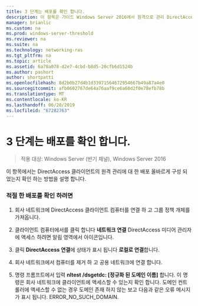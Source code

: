 ```yaml
---
title: 3 단계는 배포를 확인 합니다.
description: 이 항목은 가이드 Windows Server 2016에서 원격으로 관리 DirectAccess 클라이언트의 일부입니다.
manager: brianlic
ms.custom: na
ms.prod: windows-server-threshold
ms.reviewer: na
ms.suite: na
ms.technology: networking-ras
ms.tgt_pltfrm: na
ms.topic: article
ms.assetid: 6a78a078-d2e7-4cbd-b8d5-20cfb6d1524b
ms.author: pashort
author: shortpatti
ms.openlocfilehash: 8d2b0b27d4b1d33971564672954667b49a87a4e0
ms.sourcegitcommit: afb0602767de64a76aaf9ce6a60d2f0e78efb78b
ms.translationtype: MT
ms.contentlocale: ko-KR
ms.lasthandoff: 06/20/2019
ms.locfileid: "67282763"
---
```

# <a name="step-3-verify-the-deployment"></a>3 단계는 배포를 확인 합니다.

>적용 대상: Windows Server (반기 채널), Windows Server 2016

이 항목에서는 DirectAccess 클라이언트의 원격 관리에 대 한 배포 올바르게 구성 되었는지 확인 하는 방법을 설명 합니다.  
  
### <a name="to-verify-proper-deployment"></a>적절 한 배포를 확인 하려면  
  
1.  회사 네트워크에 DirectAccess 클라이언트 컴퓨터를 연결 하 고 그룹 정책 개체를 가져옵니다.  
  
2.  클라이언트 컴퓨터에서를 클릭 합니다 **네트워크 연결** DirectAccess 미디어 관리자에 액세스 하려면 알림 영역에서 아이콘입니다.  
  
3.  클릭 **DirectAccess 연결**에 상태가 표시 됩니다 **로컬로 연결**합니다.  
  
4.  회사 네트워크에서 컴퓨터를 제거 하 고 공용 네트워크에 연결 합니다.  
  
5.  명령 프롬프트에서 입력 **nltest /dsgetdc: [정규화 된 도메인 이름]** 합니다. 이 명령은 회사 네트워크에 클라이언트에 액세스할 수 있는지 확인 합니다. 도메인 컨트롤러에 액세스할 수 없는 경우 도메인 존재 하지 않는 보고 다음과 같은 오류 메시지가 표시 됩니다. ERROR_NO_SUCH_DOMAIN.  
  


